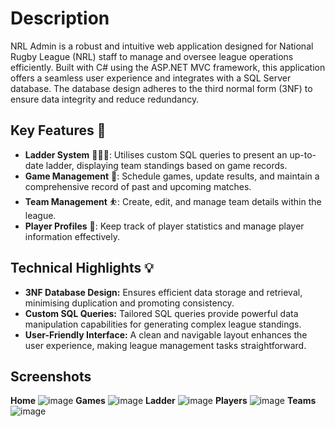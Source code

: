 # Description
NRL Admin is a robust and intuitive web application designed for National Rugby League (NRL) staff to manage and oversee league operations efficiently. Built with C# using the ASP.NET MVC framework, this application offers a seamless user experience and integrates with a SQL Server database. The database design adheres to the third normal form (3NF) to ensure data integrity and reduce redundancy.

## Key Features 🏉

- **Ladder System** 🥇🥈🥉: Utilises custom SQL queries to present an up-to-date ladder, displaying team standings based on game records.
- **Game Management** 🏉: Schedule games, update results, and maintain a comprehensive record of past and upcoming matches.
- **Team Management** ⛹️: Create, edit, and manage team details within the league.
- **Player Profiles** 👤: Keep track of player statistics and manage player information effectively.
  
## Technical Highlights 💡

- **3NF Database Design:** Ensures efficient data storage and retrieval, minimising duplication and promoting consistency.
- **Custom SQL Queries:** Tailored SQL queries provide powerful data manipulation capabilities for generating complex league standings.
- **User-Friendly Interface:** A clean and navigable layout enhances the user experience, making league management tasks straightforward.
  
## Screenshots
**Home**
![image](https://github.com/Nanisong/NRLAdmin/assets/124329841/2df3cab7-6557-4f5d-8aa5-3f44246d33d1)
**Games**
![image](https://github.com/Nanisong/NRLAdmin/assets/124329841/7d1b3f80-ceb4-4a6d-8a9c-e7bc9cd4081e)
**Ladder**
![image](https://github.com/Nanisong/NRLAdmin/assets/124329841/c68fa9c9-3028-472b-9097-c33b3cec1062)
**Players**
![image](https://github.com/Nanisong/NRLAdmin/assets/124329841/4df3df2c-31b3-4f3a-93af-224b49463be4)
**Teams**
![image](https://github.com/Nanisong/NRLAdmin/assets/124329841/88d9dd4d-4a63-4aef-8942-0c5b765884c7)



